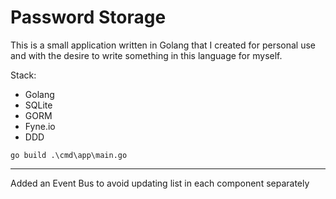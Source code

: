 # Password Storage

This is a small application written in Golang that I created for personal use and with the desire to write something in this language for myself.

Stack: 
- Golang
- SQLite
- GORM
- Fyne.io
- DDD


```
go build .\cmd\app\main.go  
```

---

Added an Event Bus to avoid updating list in each component separately